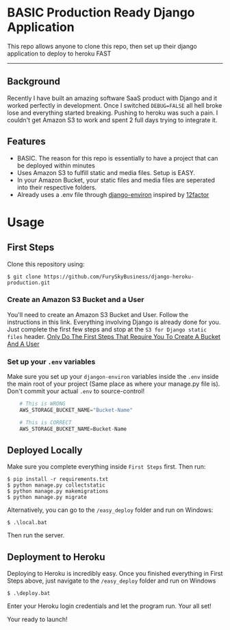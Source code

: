 # BASIC Production Ready Django Application

This repo allows anyone to clone this repo, then set up their django application to deploy to heroku FAST

---

## Background

Recently I have built an amazing software SaaS product with Django and it worked perfectly in development. Once I switched
`DEBUG=FALSE` all hell broke lose and everything started breaking. Pushing to heroku was such a pain. I couldn't get Amazon S3
to work and spent 2 full days trying to integrate it.

## Features

- BASIC. The reason for this repo is essentially to have a project that can be deployed within minutes
- Uses Amazon S3 to fulfill static and media files. Setup is EASY.
- In your Amazon Bucket, your static files and media files are seperated into their respective folders.
- Already uses a .env file through [django-environ](https://github.com/joke2k/django-environ) inspired by [12factor](https://12factor.net/)


# Usage

## First Steps

Clone this repository using:

    $ git clone https://github.com/FurySkyBusiness/django-heroku-production.git

### Create an Amazon S3 Bucket and a User
You'll need to create an Amazon S3 Bucket and User. Follow the instructions in this link. Everything involving Django is already done for you.
 Just complete the first few steps and stop at the `S3 for Django static files` header.
[Only Do The First Steps That Require You To Create A Bucket And A User](https://www.caktusgroup.com/blog/2014/11/10/Using-Amazon-S3-to-store-your-Django-sites-static-and-media-files/)

### Set up your `.env` variables
Make sure you set up your `djangon-environ` variables inside the `.env` inside the main root of your project
(Same place as where your manage.py file is). Don't commit your actual `.env` to source-control!

```python
    # This is WRONG
    AWS_STORAGE_BUCKET_NAME="Bucket-Name"
```
```python
    # This is CORRECT
    AWS_STORAGE_BUCKET_NAME=Bucket-Name
```


## Deployed Locally

Make sure you complete everything inside `First Steps` first. Then run:

    $ pip install -r requirements.txt
    $ python manage.py collectstatic
    $ python manage.py makemigrations
    $ python manage.py migrate

Alternatively, you can go to the `/easy_deploy` folder and run on Windows:

    $ .\local.bat

Then run the server.

## Deployment to Heroku

Deploying to Heroku is incredibly easy. Once you finished everything in First Steps above, just navigate to the `/easy_deploy` folder and run on Windows

    $ .\deploy.bat

Enter your Heroku login credentials and let the program run. Your all set!

Your ready to launch!

